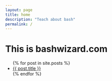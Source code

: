```yaml
---
layout: page
title: home
description: "Teach about bash"
permalink: /
---
```


# This is bashwizard.com

<ul>
  {% for post in site.posts %}
    <li>
      <a href="{{ post.url }}">{{ post.title }}</a>
    </li>
  {% endfor %}
</ul>


